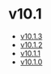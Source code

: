 # v10.1

- [v10.1.3](v10.1.3.ja.md)
- [v10.1.2](v10.1.2.ja.md)
- [v10.1.1](v10.1.1.ja.md)
- [v10.1.0](v10.1.0.ja.md)
